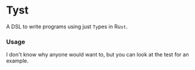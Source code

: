 # Tyst
A DSL to write programs using just `Ty`pes in Ru`st`.

### Usage
I don't know why anyone would want to, but you can look at the test for an example.
